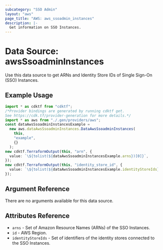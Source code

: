 ```yaml
---
subcategory: "SSO Admin"
layout: "aws"
page_title: "AWS: aws_ssoadmin_instances"
description: |-
  Get information on SSO Instances.
---
```


# Data Source: awsSsoadminInstances

Use this data source to get ARNs and Identity Store IDs of Single Sign-On (SSO) Instances.

## Example Usage

```typescript
import * as cdktf from "cdktf";
/*Provider bindings are generated by running cdktf get.
See https://cdk.tf/provider-generation for more details.*/
import * as aws from "./.gen/providers/aws";
const dataAwsSsoadminInstancesExample =
  new aws.dataAwsSsoadminInstances.DataAwsSsoadminInstances(
    this,
    "example",
    {}
  );
new cdktf.TerraformOutput(this, "arn", {
  value: `\${tolist(${dataAwsSsoadminInstancesExample.arns})[0]}`,
});
new cdktf.TerraformOutput(this, "identity_store_id", {
  value: `\${tolist(${dataAwsSsoadminInstancesExample.identityStoreIds})[0]}`,
});

```

## Argument Reference

There are no arguments available for this data source.

## Attributes Reference

* `arns` - Set of Amazon Resource Names (ARNs) of the SSO Instances.
* `id` - AWS Region.
* `identityStoreIds` - Set of identifiers of the identity stores connected to the SSO Instances.
